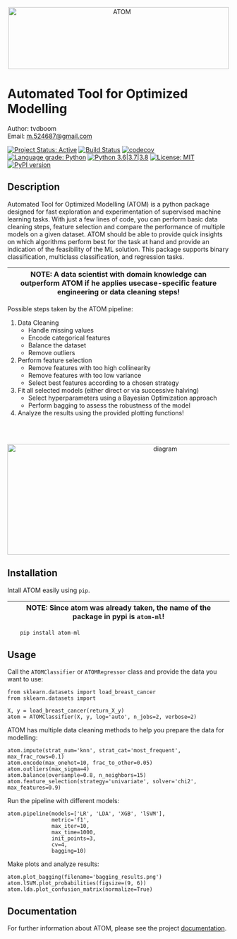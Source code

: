 <p align="center">
	<img src="https://github.com/tvdboom/ATOM/blob/master/images/logo.png?raw=true" alt="ATOM" title="ATOM" width="500" height="140"/>
</p>

# Automated Tool for Optimized Modelling
Author: tvdboom  
Email: m.524687@gmail.com

[![Project Status: Active](https://www.repostatus.org/badges/latest/active.svg)](https://www.repostatus.org/#active)
[![Build Status](https://travis-ci.com/tvdboom/ATOM.svg?branch=master)](https://travis-ci.com/tvdboom/ATOM)
[![codecov](https://codecov.io/gh/tvdboom/ATOM/branch/master/graph/badge.svg)](https://codecov.io/gh/tvdboom/ATOM)
[![Language grade: Python](https://img.shields.io/lgtm/grade/python/g/tvdboom/ATOM.svg?logo=lgtm&logoWidth=18)](https://lgtm.com/projects/g/tvdboom/ATOM/context:python)
[![Python 3.6|3.7|3.8](https://img.shields.io/badge/python-3.6%20%7C%203.7%20%7C%203.8-blue)](https://www.python.org/downloads/release/python-380/)
[![License: MIT](https://img.shields.io/github/license/tvdboom/ATOM)](https://opensource.org/licenses/MIT)
[![PyPI version](https://img.shields.io/pypi/v/atom-ml)](https://pypi.org/project/atom-ml/)


Description  
------------------------  
Automated Tool for Optimized Modelling (ATOM) is a python package designed for fast exploration and experimentation of supervised machine learning tasks. With just a few lines of code, you can perform basic data cleaning steps, feature selection and compare the performance of multiple models on a given dataset. ATOM should be able to provide quick insights on which algorithms perform best for the task at hand and provide an indication of the feasibility of the ML solution. This package supports binary classification, multiclass classification, and regression tasks.

| NOTE: A data scientist with domain knowledge can outperform ATOM if he applies usecase-specific feature engineering or data cleaning steps! |
| --- |

Possible steps taken by the ATOM pipeline:
1. Data Cleaning
	* Handle missing values
	* Encode categorical features
	* Balance the dataset
	* Remove outliers
2. Perform feature selection
	* Remove features with too high collinearity
	* Remove features with too low variance
	* Select best features according to a chosen strategy
3. Fit all selected models (either direct or via successive halving)
	* Select hyperparameters using a Bayesian Optimization approach
	* Perform bagging to assess the robustness of the model
4. Analyze the results using the provided plotting functions!

<br/><br/>

<p align="center">
	<img src="https://github.com/tvdboom/ATOM/blob/master/images/diagram.png?raw=true" alt="diagram" title="diagram" width="700" height="250" />
</p>


Installation
------------------------  
Intall ATOM easily using `pip`.
	    
| NOTE: Since atom was already taken, the name of the package in pypi is `atom-ml`! |
| --- |


```Python
	pip install atom-ml
```


Usage
------------------------  
Call the `ATOMClassifier` or `ATOMRegressor` class and provide the data you want to use:  

    from sklearn.datasets import load_breast_cancer  
    from sklearn.datasets import 
    
    X, y = load_breast_cancer(return_X_y)
    atom = ATOMClassifier(X, y, log='auto', n_jobs=2, verbose=2)

ATOM has multiple data cleaning methods to help you prepare the data for modelling:

    atom.impute(strat_num='knn', strat_cat='most_frequent',  max_frac_rows=0.1)  
    atom.encode(max_onehot=10, frac_to_other=0.05)  
    atom.outliers(max_sigma=4)  
    atom.balance(oversample=0.8, n_neighbors=15)  
    atom.feature_selection(strategy='univariate', solver='chi2', max_features=0.9)

Run the pipeline with different models:

    atom.pipeline(models=['LR', 'LDA', 'XGB', 'lSVM'],
	              metric='f1',
	              max_iter=10,
	              max_time=1000,
	              init_points=3,
	              cv=4,
	              bagging=10)  

Make plots and analyze results: 

	atom.plot_bagging(filename='bagging_results.png')  
    atom.lSVM.plot_probabilities(figsize=(9, 6))  
    atom.lda.plot_confusion_matrix(normalize=True)


Documentation
------------------------  
For further information about ATOM, please see the project [documentation](https://tvdboom.github.io/ATOM).
